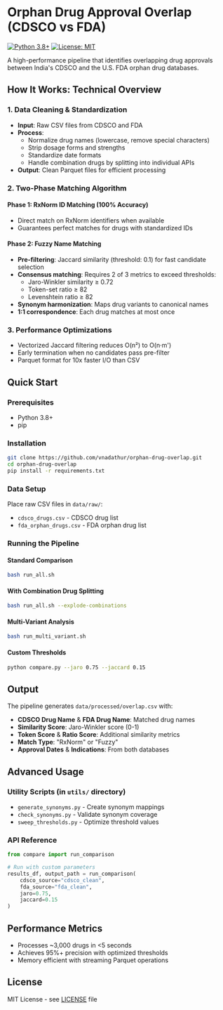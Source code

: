 # Orphan Drug Approval Overlap (CDSCO vs FDA)
[![Python 3.8+](https://img.shields.io/badge/python-3.8%2B-blue)](https://www.python.org/)
[![License: MIT](https://img.shields.io/badge/License-MIT-green)](LICENSE)

A high-performance pipeline that identifies overlapping drug approvals between India's CDSCO and the U.S. FDA orphan drug databases.

## How It Works: Technical Overview

### 1. **Data Cleaning & Standardization**
- **Input**: Raw CSV files from CDSCO and FDA
- **Process**: 
  - Normalize drug names (lowercase, remove special characters)
  - Strip dosage forms and strengths  
  - Standardize date formats
  - Handle combination drugs by splitting into individual APIs
- **Output**: Clean Parquet files for efficient processing

### 2. **Two-Phase Matching Algorithm**

#### Phase 1: RxNorm ID Matching (100% Accuracy)
- Direct match on RxNorm identifiers when available
- Guarantees perfect matches for drugs with standardized IDs

#### Phase 2: Fuzzy Name Matching
- **Pre-filtering**: Jaccard similarity (threshold: 0.1) for fast candidate selection
- **Consensus matching**: Requires 2 of 3 metrics to exceed thresholds:
  - Jaro-Winkler similarity ≥ 0.72
  - Token-set ratio ≥ 82
  - Levenshtein ratio ≥ 82
- **Synonym harmonization**: Maps drug variants to canonical names
- **1:1 correspondence**: Each drug matches at most once

### 3. **Performance Optimizations**
- Vectorized Jaccard filtering reduces O(n²) to O(n·m')
- Early termination when no candidates pass pre-filter
- Parquet format for 10x faster I/O than CSV

## Quick Start

### Prerequisites
- Python 3.8+
- pip

### Installation
```bash
git clone https://github.com/vnadathur/orphan-drug-overlap.git
cd orphan-drug-overlap
pip install -r requirements.txt
```

### Data Setup
Place raw CSV files in `data/raw/`:
- `cdsco_drugs.csv` - CDSCO drug list
- `fda_orphan_drugs.csv` - FDA orphan drug list

### Running the Pipeline

#### Standard Comparison
```bash
bash run_all.sh
```

#### With Combination Drug Splitting
```bash
bash run_all.sh --explode-combinations
```

#### Multi-Variant Analysis
```bash
bash run_multi_variant.sh
```

#### Custom Thresholds
```bash
python compare.py --jaro 0.75 --jaccard 0.15
```

## Output

The pipeline generates `data/processed/overlap.csv` with:
- **CDSCO Drug Name** & **FDA Drug Name**: Matched drug names
- **Similarity Score**: Jaro-Winkler score (0-1)
- **Token Score** & **Ratio Score**: Additional similarity metrics
- **Match Type**: "RxNorm" or "Fuzzy"
- **Approval Dates** & **Indications**: From both databases

## Advanced Usage

### Utility Scripts (in `utils/` directory)
- `generate_synonyms.py` - Create synonym mappings
- `check_synonyms.py` - Validate synonym coverage
- `sweep_thresholds.py` - Optimize threshold values

### API Reference
```python
from compare import run_comparison

# Run with custom parameters
results_df, output_path = run_comparison(
    cdsco_source="cdsco_clean",
    fda_source="fda_clean", 
    jaro=0.75,
    jaccard=0.15
)
```

## Performance Metrics
- Processes ~3,000 drugs in <5 seconds
- Achieves 95%+ precision with optimized thresholds
- Memory efficient with streaming Parquet operations

## License
MIT License - see [LICENSE](LICENSE) file
